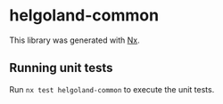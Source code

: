# helgoland-common

This library was generated with [Nx](https://nx.dev).

## Running unit tests

Run `nx test helgoland-common` to execute the unit tests.

